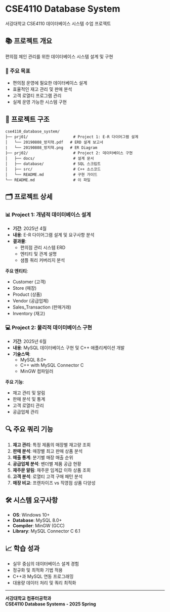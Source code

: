 # CSE4110 Database System

서강대학교 CSE4110 데이터베이스 시스템 수업 프로젝트

## 📚 프로젝트 개요

편의점 체인 관리를 위한 데이터베이스 시스템 설계 및 구현

### 🎯 주요 목표
- 편의점 운영에 필요한 데이터베이스 설계
- 효율적인 재고 관리 및 판매 분석
- 고객 로열티 프로그램 관리
- 실제 운영 가능한 시스템 구현

## 📁 프로젝트 구조

```
cse4110_database_system/
├── prj01/                    # Project 1: E-R 다이어그램 설계
│   └── 20190808_방지혁.pdf   # ERD 설계 보고서
|   └── 20190808_방지혁.png   # ER Diagram
├── prj02/                    # Project 2: 데이터베이스 구현
│   ├── docs/                 # 설계 문서
│   ├── database/             # SQL 스크립트
│   ├── src/                  # C++ 소스코드
│   └── README.md             # 구현 가이드
└── README.md                 # 이 파일
```

## 🗂 프로젝트 상세

### 📊 Project 1: 개념적 데이터베이스 설계
- **기간**: 2025년 4월
- **내용**: E-R 다이어그램 설계 및 요구사항 분석
- **결과물**: 
  - 편의점 관리 시스템 ERD
  - 엔티티 및 관계 설명
  - 샘플 쿼리 커버리지 분석

**주요 엔티티**:
- Customer (고객)
- Store (매장)
- Product (상품)
- Vendor (공급업체)
- Sales_Transaction (판매거래)
- Inventory (재고)

### 💻 Project 2: 물리적 데이터베이스 구현
- **기간**: 2025년 6월
- **내용**: MySQL 데이터베이스 구현 및 C++ 애플리케이션 개발
- **기술스택**: 
  - MySQL 8.0+
  - C++ with MySQL Connector C
  - MinGW 컴파일러

**주요 기능**:
- 재고 관리 및 알림
- 판매 분석 및 통계
- 고객 로열티 관리
- 공급업체 관리

## 🔍 주요 쿼리 기능

1. **재고 관리**: 특정 제품의 매장별 재고량 조회
2. **판매 분석**: 매장별 최고 판매 상품 분석
3. **매출 통계**: 분기별 매장 매출 순위
4. **공급업체 분석**: 벤더별 제품 공급 현황
5. **재주문 알림**: 재주문 임계값 이하 상품 조회
6. **고객 분석**: 로열티 고객 구매 패턴 분석
7. **매장 비교**: 프랜차이즈 vs 직영점 상품 다양성

## 🛠 시스템 요구사항

- **OS**: Windows 10+
- **Database**: MySQL 8.0+
- **Compiler**: MinGW (GCC)
- **Library**: MySQL Connector C 6.1

## 📈 학습 성과

- 실무 중심의 데이터베이스 설계 경험
- 정규화 및 최적화 기법 적용
- C++과 MySQL 연동 프로그래밍
- 대용량 데이터 처리 및 쿼리 최적화

---

**서강대학교 컴퓨터공학과**  
**CSE4110 Database Systems - 2025 Spring**
